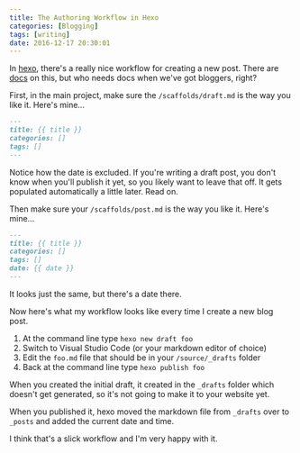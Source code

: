```yaml
---
title: The Authoring Workflow in Hexo
categories: [Blogging]
tags: [writing]
date: 2016-12-17 20:30:01
---
```


In [hexo](http://hexo.io), there's a really nice workflow for creating a new post. There are [docs](https://hexo.io/docs/writing.html) on this, but who needs docs when we've got bloggers, right?

First, in the main project, make sure the `/scaffolds/draft.md` is the way you like it. Here's mine…

``` md
---
title: {{ title }}
categories: []
tags: []
---
```

Notice how the date is excluded. If you're writing a draft post, you don't know when you'll publish it yet, so you likely want to leave that off. It gets populated automatically a little later. Read on.

Then make sure your `/scaffolds/post.md` is the way you like it. Here's mine...

``` md
---
title: {{ title }}
categories: []
tags: []
date: {{ date }}
---
```

It looks just the same, but there's a date there.

Now here's what my workflow looks like every time I create a new blog post.

1. At the command line type `hexo new draft foo`
1. Switch to Visual Studio Code (or your markdown editor of choice)
1. Edit the `foo.md` file that should be in your `/source/_drafts` folder
1. Back at the command line type `hexo publish foo`

When you created the initial draft, it created in the `_drafts` folder which doesn't get generated, so it's not going to make it to your website yet.

When you published it, hexo moved the markdown file from `_drafts` over to `_posts` and added the current date and time.

I think that's a slick workflow and I'm very happy with it.